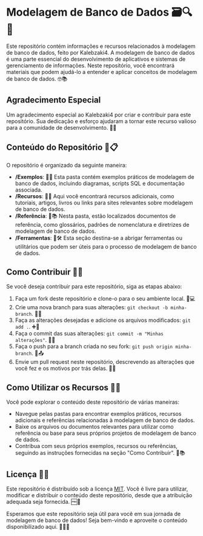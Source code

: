 # Modelagem de Banco de Dados 🗃️🔍💾

Este repositório contém informações e recursos relacionados à modelagem de banco de dados, feito por Kalebzaki4. A modelagem de banco de dados é uma parte essencial do desenvolvimento de aplicativos e sistemas de gerenciamento de informações. Neste repositório, você encontrará materiais que podem ajudá-lo a entender e aplicar conceitos de modelagem de banco de dados. 🤓📚

## Agradecimento Especial

Um agradecimento especial ao Kalebzaki4 por criar e contribuir para este repositório. Sua dedicação e esforço ajudaram a tornar este recurso valioso para a comunidade de desenvolvimento. 👏🙌

## Conteúdo do Repositório 📂📋

O repositório é organizado da seguinte maneira:

- **/Exemplos**: 📁📝 Esta pasta contém exemplos práticos de modelagem de banco de dados, incluindo diagramas, scripts SQL e documentação associada.
- **/Recursos**: 📁🔧 Aqui você encontrará recursos adicionais, como tutoriais, artigos, livros ou links para sites relevantes sobre modelagem de banco de dados.
- **/Referência**: 📁📚 Nesta pasta, estão localizados documentos de referência, como glossários, padrões de nomenclatura e diretrizes de modelagem de banco de dados.
- **/Ferramentas**: 📁🛠️ Esta seção destina-se a abrigar ferramentas ou utilitários que podem ser úteis para o processo de modelagem de banco de dados.

## Como Contribuir 🤝🎁

Se você deseja contribuir para este repositório, siga as etapas abaixo:

1. Faça um fork deste repositório e clone-o para o seu ambiente local. 🍴💻
2. Crie uma nova branch para suas alterações: `git checkout -b minha-branch`. 🌿🔄
3. Faça as alterações desejadas e adicione os arquivos modificados: `git add .`. ➕📝
4. Faça o commit das suas alterações: `git commit -m "Minhas alterações"`. 💬✅
5. Faça o push para a branch criada no seu fork: `git push origin minha-branch`. 🚀📤
6. Envie um pull request neste repositório, descrevendo as alterações que você fez e os motivos por trás delas. 📩🔗

## Como Utilizar os Recursos 🚀🌈

Você pode explorar o conteúdo deste repositório de várias maneiras:

- Navegue pelas pastas para encontrar exemplos práticos, recursos adicionais e referências relacionadas à modelagem de banco de dados.
- Baixe os arquivos ou documentos relevantes para utilizar como referência ou base para seus próprios projetos de modelagem de banco de dados.
- Contribua com seus próprios exemplos, recursos ou referências, seguindo as instruções fornecidas na seção "Como Contribuir". 🔄📚

## Licença 📜📝

Este repositório é distribuído sob a licença [MIT](https://opensource.org/licenses/MIT). Você é livre para utilizar, modificar e distribuir o conteúdo deste repositório, desde que a atribuição adequada seja fornecida. 🆓📄

Esperamos que este repositório seja útil para você em sua jornada de modelagem de banco de dados! Seja bem-vindo e aproveite o conteúdo disponibilizado aqui. 🤗🚀🌟
